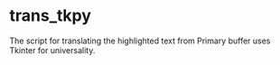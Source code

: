 # trans_tkpy
The script for translating the highlighted text from Primary buffer uses Tkinter for universality.
